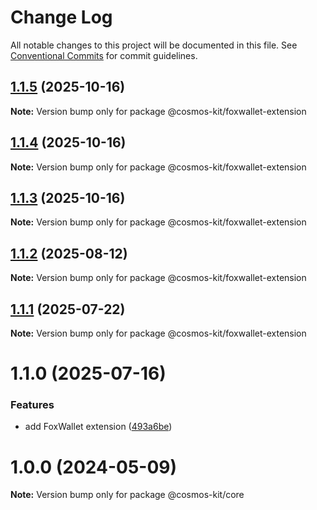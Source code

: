 # Change Log

All notable changes to this project will be documented in this file.
See [Conventional Commits](https://conventionalcommits.org) for commit guidelines.

## [1.1.5](https://github.com/cosmology-tech/cosmos-kit/compare/@cosmos-kit/foxwallet-extension@1.1.4...@cosmos-kit/foxwallet-extension@1.1.5) (2025-10-16)

**Note:** Version bump only for package @cosmos-kit/foxwallet-extension





## [1.1.4](https://github.com/cosmology-tech/cosmos-kit/compare/@cosmos-kit/foxwallet-extension@1.1.3...@cosmos-kit/foxwallet-extension@1.1.4) (2025-10-16)

**Note:** Version bump only for package @cosmos-kit/foxwallet-extension





## [1.1.3](https://github.com/cosmology-tech/cosmos-kit/compare/@cosmos-kit/foxwallet-extension@1.1.2...@cosmos-kit/foxwallet-extension@1.1.3) (2025-10-16)

**Note:** Version bump only for package @cosmos-kit/foxwallet-extension





## [1.1.2](https://github.com/cosmology-tech/cosmos-kit/compare/@cosmos-kit/foxwallet-extension@1.1.1...@cosmos-kit/foxwallet-extension@1.1.2) (2025-08-12)

**Note:** Version bump only for package @cosmos-kit/foxwallet-extension





## [1.1.1](https://github.com/cosmology-tech/cosmos-kit/compare/@cosmos-kit/foxwallet-extension@1.1.0...@cosmos-kit/foxwallet-extension@1.1.1) (2025-07-22)

**Note:** Version bump only for package @cosmos-kit/foxwallet-extension





# 1.1.0 (2025-07-16)


### Features

* add FoxWallet extension ([493a6be](https://github.com/cosmology-tech/cosmos-kit/commit/493a6bed6fc057fca233c6311882cb5ce1cd3f45))





# 1.0.0 (2024-05-09)

**Note:** Version bump only for package @cosmos-kit/core
